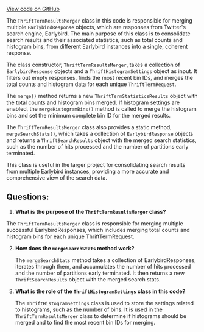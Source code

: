 [View code on GitHub](https://github.com/misbahsy/the-algorithm/src/java/com/twitter/search/earlybird_root/mergers/ThriftTermResultsMerger.java)

The `ThriftTermResultsMerger` class in this code is responsible for merging multiple `EarlybirdResponse` objects, which are responses from Twitter's search engine, Earlybird. The main purpose of this class is to consolidate search results and their associated statistics, such as total counts and histogram bins, from different Earlybird instances into a single, coherent response.

The class constructor, `ThriftTermResultsMerger`, takes a collection of `EarlybirdResponse` objects and a `ThriftHistogramSettings` object as input. It filters out empty responses, finds the most recent bin IDs, and merges the total counts and histogram data for each unique `ThriftTermRequest`.

The `merge()` method returns a new `ThriftTermStatisticsResults` object with the total counts and histogram bins merged. If histogram settings are enabled, the `mergeHistogramBins()` method is called to merge the histogram bins and set the minimum complete bin ID for the merged results.

The `ThriftTermResultsMerger` class also provides a static method, `mergeSearchStats()`, which takes a collection of `EarlybirdResponse` objects and returns a `ThriftSearchResults` object with the merged search statistics, such as the number of hits processed and the number of partitions early terminated.

This class is useful in the larger project for consolidating search results from multiple Earlybird instances, providing a more accurate and comprehensive view of the search data.
## Questions: 
 1. **What is the purpose of the `ThriftTermResultsMerger` class?**

   The `ThriftTermResultsMerger` class is responsible for merging multiple successful EarlybirdResponses, which includes merging total counts and histogram bins for each unique ThriftTermRequest.

2. **How does the `mergeSearchStats` method work?**

   The `mergeSearchStats` method takes a collection of EarlybirdResponses, iterates through them, and accumulates the number of hits processed and the number of partitions early terminated. It then returns a new `ThriftSearchResults` object with the merged search stats.

3. **What is the role of the `ThriftHistogramSettings` class in this code?**

   The `ThriftHistogramSettings` class is used to store the settings related to histograms, such as the number of bins. It is used in the `ThriftTermResultsMerger` class to determine if histograms should be merged and to find the most recent bin IDs for merging.